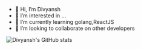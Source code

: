 - 👋 Hi, I’m Divyansh
- 👀 I’m interested in ...
- 🌱 I’m currently learning golang,ReactJS
- 💞️ I’m looking to collaborate on other developers

<!---
divyanshsaini1210/divyanshsaini1210 is a ✨ special ✨ repository because its `README.md` (this file) appears on your GitHub profile.
You can click the Preview link to take a look at your changes.
--->

![Divyansh's GitHub stats](https://github-readme-stats.vercel.app/api?username=divyanshsaini1210&theme=dark&show_icons=true)
